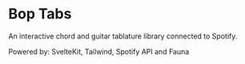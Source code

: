 # Bop Tabs

An interactive chord and guitar tablature library connected to Spotify. 

Powered by: SvelteKit, Tailwind, Spotify API and Fauna
